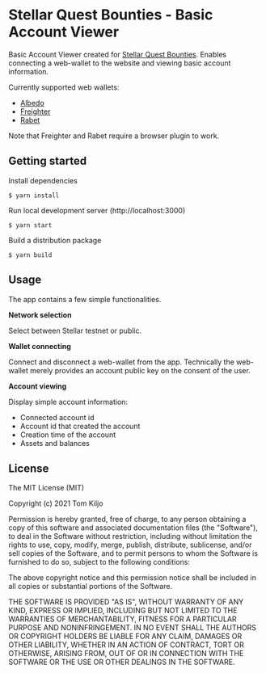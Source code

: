 # Stellar Quest Bounties - Basic Account Viewer

Basic Account Viewer created for [Stellar Quest Bounties](https://github.com/tyvdh/stellar-quest-bounties/). Enables connecting a web-wallet to the website and viewing basic account information.

Currently supported web wallets:

- [Albedo](https://albedo.link/)
- [Freighter](https://www.freighter.app/)
- [Rabet](https://rabet.io/)

Note that Freighter and Rabet require a browser plugin to work.

## Getting started

Install dependencies

```
$ yarn install
```

Run local development server (http://localhost:3000)

```
$ yarn start
```

Build a distribution package

```
$ yarn build
```

## Usage

The app contains a few simple functionalities.

**Network selection**

Select between Stellar testnet or public.

**Wallet connecting**

Connect and disconnect a web-wallet from the app. Technically the web-wallet merely provides an account public key on the consent of the user.

**Account viewing**

Display simple account information:

- Connected account id
- Account id that created the account
- Creation time of the account
- Assets and balances

## License

The MIT License (MIT)

Copyright (c) 2021 Tom Kiljo

Permission is hereby granted, free of charge, to any person obtaining a copy of this software and associated documentation files (the "Software"), to deal in the Software without restriction, including without limitation the rights to use, copy, modify, merge, publish, distribute, sublicense, and/or sell copies of the Software, and to permit persons to whom the Software is furnished to do so, subject to the following conditions:

The above copyright notice and this permission notice shall be included in all copies or substantial portions of the Software.

THE SOFTWARE IS PROVIDED "AS IS", WITHOUT WARRANTY OF ANY KIND, EXPRESS OR IMPLIED, INCLUDING BUT NOT LIMITED TO THE WARRANTIES OF MERCHANTABILITY, FITNESS FOR A PARTICULAR PURPOSE AND NONINFRINGEMENT. IN NO EVENT SHALL THE AUTHORS OR COPYRIGHT HOLDERS BE LIABLE FOR ANY CLAIM, DAMAGES OR OTHER LIABILITY, WHETHER IN AN ACTION OF CONTRACT, TORT OR OTHERWISE, ARISING FROM, OUT OF OR IN CONNECTION WITH THE SOFTWARE OR THE USE OR OTHER DEALINGS IN THE SOFTWARE.
